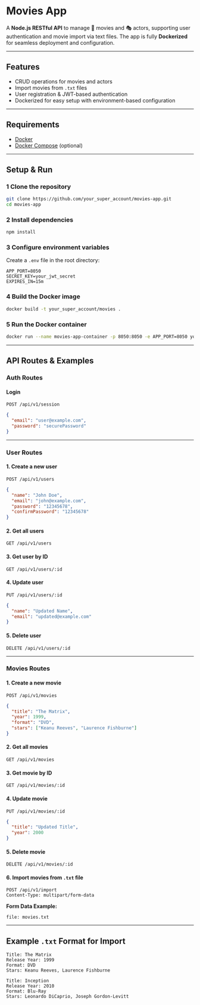 # Movies App

A **Node.js RESTful API** to manage 🎥 movies and 🎭 actors, supporting user authentication and movie import via text files. The app is fully **Dockerized** for seamless deployment and configuration.

---

## Features

- CRUD operations for movies and actors
- Import movies from `.txt` files
- User registration & JWT-based authentication
- Dockerized for easy setup with environment-based configuration

---

## Requirements

- [Docker](https://www.docker.com/)
- [Docker Compose](https://docs.docker.com/compose/) (optional)

---

## Setup & Run

### 1 Clone the repository

```bash
git clone https://github.com/your_super_account/movies-app.git
cd movies-app
```

### 2 Install dependencies

```bash
npm install
```

### 3 Configure environment variables

Create a `.env` file in the root directory:

```env
APP_PORT=8050
SECRET_KEY=your_jwt_secret
EXPIRES_IN=15m
```

### 4 Build the Docker image

```bash
docker build -t your_super_account/movies .
```

### 5 Run the Docker container

```bash
docker run --name movies-app-container -p 8050:8050 -e APP_PORT=8050 your_super_account/movies
```

---

## API Routes & Examples

### Auth Routes

#### Login

```http
POST /api/v1/session
```

```json
{
  "email": "user@example.com",
  "password": "securePassword"
}
```

---

### User Routes

#### 1. Create a new user

```http
POST /api/v1/users
```

```json
{
  "name": "John Doe",
  "email": "john@example.com",
  "password": "12345678",
  "confirmPassword": "12345678"
}
```

#### 2. Get all users

```http
GET /api/v1/users
```

#### 3. Get user by ID

```http
GET /api/v1/users/:id
```

#### 4. Update user

```http
PUT /api/v1/users/:id
```

```json
{
  "name": "Updated Name",
  "email": "updated@example.com"
}
```

#### 5. Delete user

```http
DELETE /api/v1/users/:id
```

---

### Movies Routes

#### 1. Create a new movie

```http
POST /api/v1/movies
```

```json
{
  "title": "The Matrix",
  "year": 1999,
  "format": "DVD",
  "stars": ["Keanu Reeves", "Laurence Fishburne"]
}
```

#### 2. Get all movies

```http
GET /api/v1/movies
```

#### 3. Get movie by ID

```http
GET /api/v1/movies/:id
```

#### 4. Update movie

```http
PUT /api/v1/movies/:id
```

```json
{
  "title": "Updated Title",
  "year": 2000
}
```

#### 5. Delete movie

```http
DELETE /api/v1/movies/:id
```

#### 6. Import movies from `.txt` file

```http
POST /api/v1/import
Content-Type: multipart/form-data
```

**Form Data Example:**

```
file: movies.txt
```

---

## Example `.txt` Format for Import

```
Title: The Matrix
Release Year: 1999
Format: DVD
Stars: Keanu Reeves, Laurence Fishburne

Title: Inception
Release Year: 2010
Format: Blu-Ray
Stars: Leonardo DiCaprio, Joseph Gordon-Levitt
```
